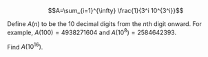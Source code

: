 $$A=\sum_{i=1}^{\infty} \frac{1}{3^i 10^{3^i}}$$


Define $A(n)$ to be the $10$ decimal digits from the $n$th digit onward. 
For example, $A(100) = 4938271604$ and $A(10^8)=2584642393$.


Find $A(10^{16})$.
